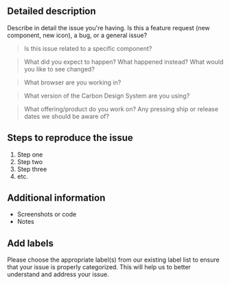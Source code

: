 <!-- Feel free to remove sections that aren't relevant.

## Title line template: [Title]: Brief description

-->

## Detailed description

Describe in detail the issue you're having. Is this a feature request (new component, new icon), a bug, or a general issue?

> Is this issue related to a specific component?

> What did you expect to happen? What happened instead? What would you like to see changed?

> What browser are you working in?

> What version of the Carbon Design System are you using?

> What offering/product do you work on? Any pressing ship or release dates we should be aware of?

## Steps to reproduce the issue

1.  Step one
2.  Step two
3.  Step three
4.  etc.

## Additional information

- Screenshots or code
- Notes

## Add labels

Please choose the appropriate label(s) from our existing label list to ensure that your issue is properly categorized. This will help us to better understand and address your issue.
